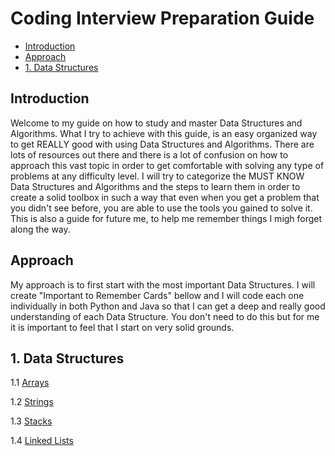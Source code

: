 # Coding Interview Preparation Guide

- [Introduction](#introduction)
- [Approach](#approach)
- [1. Data Structures](#1-data-structures)

## Introduction

Welcome to my guide on how to study and master Data Structures and Algorithms. What I try to achieve with this guide, is an easy organized way to get REALLY good with using Data Structures and Algorithms. There are lots of resources out there and there is a lot of confusion on how to approach this vast topic in order to get comfortable with solving any type of problems at any difficulty level. I will try to categorize the MUST KNOW Data Structures and Algorithms and the steps to learn them in order to create a solid toolbox in such a way that even when you get a problem that you didn't see before, you are able to use the tools you gained to solve it.
This is also a guide for future me, to help me remember things I migh forget along the way.

## Approach

My approach is to first start with the most important Data Structures. I will create "Important to Remember Cards" bellow and I will code each one individually in both Python and Java so that I can get a deep and really good understanding of each Data Structure. You don't need to do this but for me it is important to feel that I start on very solid grounds.

## 1. Data Structures

1.1 [Arrays](https://github.com/andreivisan/interviews/blob/master/datastructures/arrays)

1.2 [Strings](https://github.com/andreivisan/interviews/blob/master/datastructures/strings)

1.3 [Stacks](https://github.com/andreivisan/interviews/blob/master/datastructures/stacks)

1.4 [Linked Lists](https://github.com/andreivisan/interviews/blob/master/datastructures/linkedlist)
